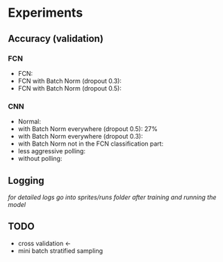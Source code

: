 # Experiments

## Accuracy (validation)

### FCN

- FCN: 
- FCN with Batch Norm (dropout 0.3): 
- FCN with Batch Norm (dropout 0.5): 

### CNN

- Normal: 
- with Batch Norm everywhere (dropout 0.5): 27%
- with Batch Norm everywhere (dropout 0.3): 
- with Batch Norm not in the FCN classification part: 
- less aggressive polling: 
- without polling: 

## Logging

*for detailed logs go into sprites/runs folder after training and running the model*

## TODO

- cross validation <-
- mini batch stratified sampling